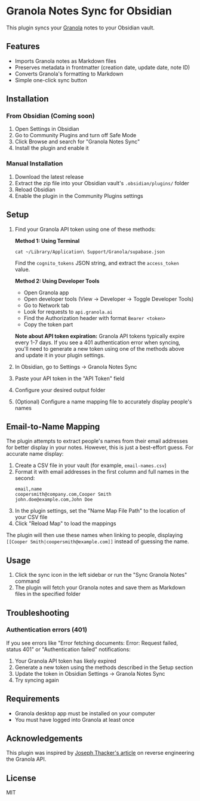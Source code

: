 # Granola Notes Sync for Obsidian

This plugin syncs your [Granola](https://granola.ai) notes to your Obsidian vault.

## Features

- Imports Granola notes as Markdown files
- Preserves metadata in frontmatter (creation date, update date, note ID)
- Converts Granola's formatting to Markdown
- Simple one-click sync button

## Installation

### From Obsidian (Coming soon)

1. Open Settings in Obsidian
2. Go to Community Plugins and turn off Safe Mode
3. Click Browse and search for "Granola Notes Sync"
4. Install the plugin and enable it

### Manual Installation

1. Download the latest release
2. Extract the zip file into your Obsidian vault's `.obsidian/plugins/` folder
3. Reload Obsidian
4. Enable the plugin in the Community Plugins settings

## Setup

1. Find your Granola API token using one of these methods:
   
   **Method 1: Using Terminal**
   ```
   cat ~/Library/Application\ Support/Granola/supabase.json
   ```
   Find the `cognito_tokens` JSON string, and extract the `access_token` value.
   
   **Method 2: Using Developer Tools**
   - Open Granola app
   - Open developer tools (View → Developer → Toggle Developer Tools)
   - Go to Network tab
   - Look for requests to `api.granola.ai`
   - Find the Authorization header with format `Bearer <token>`
   - Copy the token part

   **Note about API token expiration:**
   Granola API tokens typically expire every 1-7 days. If you see a 401 authentication error when syncing, 
   you'll need to generate a new token using one of the methods above and update it in your plugin settings.

2. In Obsidian, go to Settings → Granola Notes Sync
3. Paste your API token in the "API Token" field
4. Configure your desired output folder
5. (Optional) Configure a name mapping file to accurately display people's names

## Email-to-Name Mapping

The plugin attempts to extract people's names from their email addresses for better display in your notes. However, this is just a best-effort guess. For accurate name display:

1. Create a CSV file in your vault (for example, `email-names.csv`)
2. Format it with email addresses in the first column and full names in the second:
   ```
   email,name
   coopersmith@company.com,Cooper Smith
   john.doe@example.com,John Doe
   ```
3. In the plugin settings, set the "Name Map File Path" to the location of your CSV file
4. Click "Reload Map" to load the mappings

The plugin will then use these names when linking to people, displaying `[[Cooper Smith|coopersmith@example.com]]` instead of guessing the name.

## Usage

1. Click the sync icon in the left sidebar or run the "Sync Granola Notes" command
2. The plugin will fetch your Granola notes and save them as Markdown files in the specified folder

## Troubleshooting

### Authentication errors (401)
If you see errors like "Error fetching documents: Error: Request failed, status 401" or "Authentication failed" notifications:
1. Your Granola API token has likely expired
2. Generate a new token using the methods described in the Setup section
3. Update the token in Obsidian Settings → Granola Notes Sync
4. Try syncing again

## Requirements

- Granola desktop app must be installed on your computer
- You must have logged into Granola at least once

## Acknowledgements

This plugin was inspired by [Joseph Thacker's article](https://josephthacker.com/hacking/2025/05/08/reverse-engineering-granola-notes.html) on reverse engineering the Granola API.

## License

MIT 